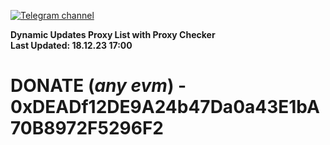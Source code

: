 [![Telegram channel](https://img.shields.io/endpoint?url=https://runkit.io/damiankrawczyk/telegram-badge/branches/master?url=https://t.me/n4z4v0d)](https://t.me/n4z4v0d) 

**Dynamic Updates Proxy List with Proxy Checker**  
**Last Updated: 18.12.23 17:00**

# DONATE (_any evm_) - 0xDEADf12DE9A24b47Da0a43E1bA70B8972F5296F2
